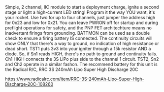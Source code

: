 Simple, 2 channel, IIC module to start a deployment charge, ignite a second stage or light a high-current LED string!  Program it the way YOU want, it's your rocket.  Use two for up to  four channels, just jumper the address high for 0x23 and low for 0x21.  You can leave PWRON off for startup and during preflight operations for safety, and the PNP FET architechture means no inadvertant firings from grounding.  BATTMON can be used as a double check to ensure a firing battery IS connected.  The continuity circuits will show ONLY that there's a way to ground, no indication of high resistance or dead  short.  TST1 puts 3v3 into your igniter through a 15k resistor AND a diode.  So, if Sn1 reads HIGH, there's no path to ground and continuity fails. Ch1 HIGH connects the 3S LiPo plus side to the channel 1 circuit.  TST2, Sn2 and Ch2 operate in a similar fashon. The recommend battery for this unit is the Radical R/C, RRC 3S 240mAh Lipo Super High Discharge 20C

https://www.radicalrc.com/item/RRC-3S-240mAh-Lipo-Super-High-Discharge-20C-108260

